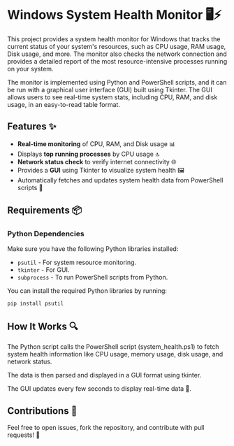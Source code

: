# Windows System Health Monitor 🖥️⚡

This project provides a system health monitor for Windows that tracks the current status of your system's resources, such as CPU usage, RAM usage, Disk usage, and more. The monitor also checks the network connection and provides a detailed report of the most resource-intensive processes running on your system.

The monitor is implemented using Python and PowerShell scripts, and it can be run with a graphical user interface (GUI) built using Tkinter. The GUI allows users to see real-time system stats, including CPU, RAM, and disk usage, in an easy-to-read table format.

## Features ✨

- **Real-time monitoring** of CPU, RAM, and Disk usage 📊
- Displays **top running processes** by CPU usage 🔝
- **Network status check** to verify internet connectivity 🌐
- Provides a **GUI** using Tkinter to visualize system health 🖼️
- Automatically fetches and updates system health data from PowerShell scripts 🧠

## Requirements 📦

### Python Dependencies

Make sure you have the following Python libraries installed:

- `psutil` - For system resource monitoring.
- `tkinter` - For GUI.
- `subprocess` - To run PowerShell scripts from Python.

You can install the required Python libraries by running:

```bash
pip install psutil
```
## How It Works 🔍
The Python script calls the PowerShell script (system_health.ps1) to fetch system health information like CPU usage, memory usage, disk usage, and network status.

The data is then parsed and displayed in a GUI format using tkinter.

The GUI updates every few seconds to display real-time data 🔄.

## Contributions 🤝
Feel free to open issues, fork the repository, and contribute with pull requests! 🚀

